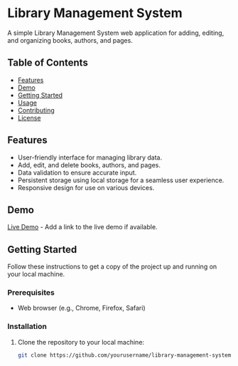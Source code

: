 
# Library Management System

A simple Library Management System web application for adding, editing, and organizing books, authors, and pages.

## Table of Contents

- [Features](#features)
- [Demo](#demo)
- [Getting Started](#getting-started)
- [Usage](#usage)
- [Contributing](#contributing)
- [License](#license)

## Features

- User-friendly interface for managing library data.
- Add, edit, and delete books, authors, and pages.
- Data validation to ensure accurate input.
- Persistent storage using local storage for a seamless user experience.
- Responsive design for use on various devices.

## Demo

[Live Demo](#) - Add a link to the live demo if available.

## Getting Started

Follow these instructions to get a copy of the project up and running on your local machine.

### Prerequisites

- Web browser (e.g., Chrome, Firefox, Safari)

### Installation

1. Clone the repository to your local machine:

   ```bash
   git clone https://github.com/yourusername/library-management-system.git
